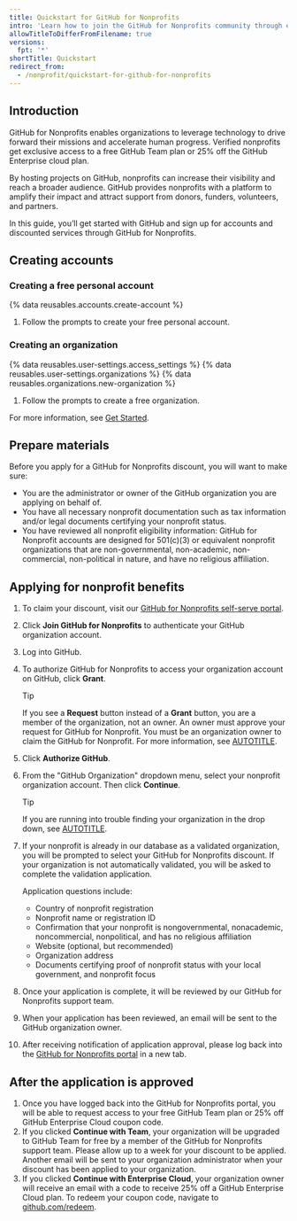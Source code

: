```yaml
---
title: Quickstart for GitHub for Nonprofits
intro: 'Learn how to join the GitHub for Nonprofits community through exclusive discounts and GitHub programming.'
allowTitleToDifferFromFilename: true
versions:
  fpt: '*'
shortTitle: Quickstart
redirect_from:
  - /nonprofit/quickstart-for-github-for-nonprofits
---
```


## Introduction

GitHub for Nonprofits enables organizations to leverage technology to drive forward their missions and accelerate human progress. Verified nonprofits get exclusive access to a free GitHub Team plan or 25% off the GitHub Enterprise cloud plan.

By hosting projects on GitHub, nonprofits can increase their visibility and reach a broader audience. GitHub provides nonprofits with a platform to amplify their impact and attract support from donors, funders, volunteers, and partners.

In this guide, you’ll get started with GitHub and sign up for accounts and discounted services through GitHub for Nonprofits.

## Creating accounts

### Creating a free personal account

{% data reusables.accounts.create-account %}
1. Follow the prompts to create your free personal account.

### Creating an organization

{% data reusables.user-settings.access_settings %}
{% data reusables.user-settings.organizations %}
{% data reusables.organizations.new-organization %}
1. Follow the prompts to create a free organization.

For more information, see [Get Started](/get-started/learning-about-github/types-of-github-accounts).

## Prepare materials

Before you apply for a GitHub for Nonprofits discount, you will want to make sure:

* You are the administrator or owner of the GitHub organization you are applying on behalf of.
* You have all necessary nonprofit documentation such as tax information and/or legal documents certifying your nonprofit status.
* You have reviewed all nonprofit eligibility information: GitHub for Nonprofit accounts are designed for 501(c)(3) or equivalent nonprofit organizations that are non-governmental, non-academic, non-commercial, non-political in nature, and have no religious affiliation.

## Applying for nonprofit benefits

1. To claim your discount, visit our [GitHub for Nonprofits self-serve portal](https://nonprofits.github.com/).
1. Click **Join GitHub for Nonprofits** to authenticate your GitHub organization account.
1. Log into GitHub.
1. To authorize GitHub for Nonprofits to access your organization account on GitHub, click **Grant**.

   > [!TIP]
   > If you see a **Request** button instead of a **Grant** button, you are a member of the organization, not an owner. An owner must approve your request for GitHub for Nonprofit. You must be an organization owner to claim the GitHub for Nonprofit. For more information, see [AUTOTITLE](/apps/oauth-apps/using-oauth-apps/authorizing-oauth-apps#oauth-apps-and-organizations).

1. Click **Authorize GitHub**.
1. From the "GitHub Organization" dropdown menu, select your nonprofit organization account. Then click **Continue**.

   > [!TIP]
   > If you are running into trouble finding your organization in the drop down, see [AUTOTITLE](/nonprofit/troubleshooting/cannot-find-my-organization-on-github-for-nonprofits).

1. If your nonprofit is already in our database as a validated organization, you will be prompted to select your GitHub for Nonprofits discount. If your organization is not automatically validated, you will be asked to complete the validation application.

    Application questions include:

    * Country of nonprofit registration
    * Nonprofit name or registration ID
    * Confirmation that your nonprofit is nongovernmental, nonacademic, noncommercial, nonpolitical, and has no religious affiliation
    * Website (optional, but recommended)
    * Organization address
    * Documents certifying proof of nonprofit status with your local government, and nonprofit focus

1. Once your application is complete, it will be reviewed by our GitHub for Nonprofits support team.
1. When your application has been reviewed, an email will be sent to the GitHub organization owner.
1. After receiving notification of application approval, please log back into the [GitHub for Nonprofits portal](https://nonprofits.github.com/) in a new tab.

## After the application is approved

1. Once you have logged back into the GitHub for Nonprofits portal, you will be able to request access to your free GitHub Team plan or 25% off GitHub Enterprise Cloud coupon code.
1. If you clicked **Continue with Team**, your organization will be upgraded to GitHub Team for free by a member of the GitHub for Nonprofits support team. Please allow up to a week for your discount to be applied. Another email will be sent to your organization administrator when your discount has been applied to your organization.
1. If you clicked **Continue with Enterprise Cloud**, your organization owner will receive an email with a code to receive 25% off a GitHub Enterprise Cloud plan. To redeem your coupon code, navigate to [github.com/redeem](https://github.com/redeem).
